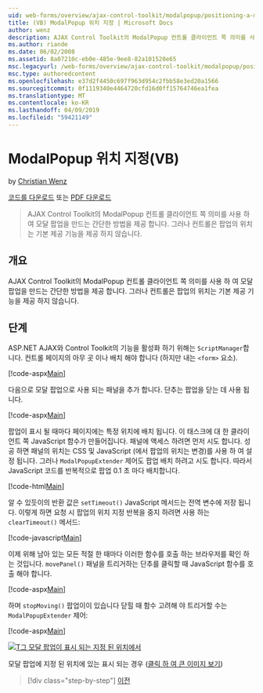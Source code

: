 ```yaml
---
uid: web-forms/overview/ajax-control-toolkit/modalpopup/positioning-a-modalpopup-vb
title: (VB) ModalPopup 위치 지정 | Microsoft Docs
author: wenz
description: AJAX Control Toolkit의 ModalPopup 컨트롤 클라이언트 쪽 의미를 사용 하 여 모달 팝업을 만드는 간단한 방법을 제공 합니다. 그러나 컨트롤을 제공 하지 않습니다는 중...
ms.author: riande
ms.date: 06/02/2008
ms.assetid: 8a07210c-eb0e-485e-9ee8-82a101520e65
msc.legacyurl: /web-forms/overview/ajax-control-toolkit/modalpopup/positioning-a-modalpopup-vb
msc.type: authoredcontent
ms.openlocfilehash: e37d2f4450c697f963d954c2fbb58e3ed20a1566
ms.sourcegitcommit: 0f1119340e4464720cfd16d0ff15764746ea1fea
ms.translationtype: MT
ms.contentlocale: ko-KR
ms.lasthandoff: 04/09/2019
ms.locfileid: "59421149"
---
```

# <a name="positioning-a-modalpopup-vb"></a>ModalPopup 위치 지정(VB)

by [Christian Wenz](https://github.com/wenz)

[코드를 다운로드](http://download.microsoft.com/download/2/4/0/24052038-f942-4336-905b-b60ae56f0dd5/ModalPopup4.vb.zip) 또는 [PDF 다운로드](http://download.microsoft.com/download/b/6/a/b6ae89ee-df69-4c87-9bfb-ad1eb2b23373/modalpopup4VB.pdf)

> AJAX Control Toolkit의 ModalPopup 컨트롤 클라이언트 쪽 의미를 사용 하 여 모달 팝업을 만드는 간단한 방법을 제공 합니다. 그러나 컨트롤은 팝업의 위치는 기본 제공 기능을 제공 하지 않습니다.


## <a name="overview"></a>개요

AJAX Control Toolkit의 ModalPopup 컨트롤 클라이언트 쪽 의미를 사용 하 여 모달 팝업을 만드는 간단한 방법을 제공 합니다. 그러나 컨트롤은 팝업의 위치는 기본 제공 기능을 제공 하지 않습니다.

## <a name="steps"></a>단계

ASP.NET AJAX와 Control Toolkit의 기능을 활성화 하기 위해는 `ScriptManager`합니다. 컨트롤 페이지의 아무 곳 이나 배치 해야 합니다 (하지만 내는 `<form>` 요소).

[!code-aspx[Main](positioning-a-modalpopup-vb/samples/sample1.aspx)]

다음으로 모달 팝업으로 사용 되는 패널을 추가 합니다. 단추는 팝업을 닫는 데 사용 됩니다.

[!code-aspx[Main](positioning-a-modalpopup-vb/samples/sample2.aspx)]

팝업이 표시 될 때마다 페이지에는 특정 위치에 배치 됩니다. 이 태스크에 대 한 클라이언트 쪽 JavaScript 함수가 만들어집니다. 패널에 액세스 하려면 먼저 시도 합니다. 성공 하면 패널의 위치는 CSS 및 JavaScript (에서 팝업의 위치는 변경)를 사용 하 여 설정 됩니다. 그러나 `ModalPopupExtender` 제어도 팝업 배치 하려고 시도 합니다. 따라서 JavaScript 코드를 반복적으로 팝업 0.1 초 마다 배치합니다.

[!code-html[Main](positioning-a-modalpopup-vb/samples/sample3.html)]

알 수 있듯이의 반환 값은 `setTimeout()` JavaScript 메서드는 전역 변수에 저장 됩니다. 이렇게 하면 요청 시 팝업의 위치 지정 반복을 중지 하려면 사용 하는 `clearTimeout()` 메서드:

[!code-javascript[Main](positioning-a-modalpopup-vb/samples/sample4.js)]

이제 위해 남아 있는 모든 적절 한 때마다 이러한 함수를 호출 하는 브라우저를 확인 하는 것입니다. `movePanel()` 패널을 트리거하는 단추를 클릭할 때 JavaScript 함수를 호출 해야 합니다.

[!code-aspx[Main](positioning-a-modalpopup-vb/samples/sample5.aspx)]

하며 `stopMoving()` 팝업이이 있습니다 닫힐 때 함수 고려해 야 트리거할 수는 `ModalPopupExtender` 제어:

[!code-aspx[Main](positioning-a-modalpopup-vb/samples/sample6.aspx)]


[![T그 모달 팝업이 표시 되는 지정 된 위치에서](positioning-a-modalpopup-vb/_static/image2.png)](positioning-a-modalpopup-vb/_static/image1.png)

모달 팝업에 지정 된 위치에 있는 표시 되는 경우 ([클릭 하 여 큰 이미지 보기](positioning-a-modalpopup-vb/_static/image3.png))

> [!div class="step-by-step"]
> [이전](handling-postbacks-from-a-modalpopup-vb.md)
